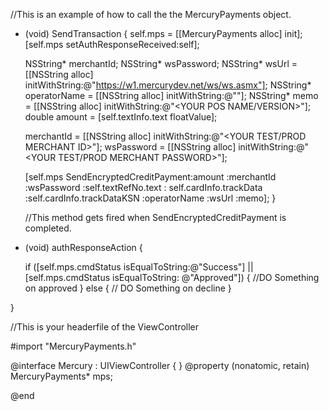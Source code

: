 
//This is an example of how to call the  the MercuryPayments object.
 - (void) SendTransaction
{ 
	self.mps = [[MercuryPayments alloc] init];
    [self.mps setAuthResponseReceived:self];
    
    NSString* merchantId;
    NSString* wsPassword;
    NSString* wsUrl = [[NSString alloc] initWithString:@"https://w1.mercurydev.net/ws/ws.asmx"];
    NSString* operatorName = [[NSString alloc] initWithString:@"<YOUR IDENTIFIER>"];
    NSString* memo = [[NSString alloc] initWithString:@"<YOUR POS NAME/VERSION>"];
    double amount = [self.textInfo.text floatValue];
     
     merchantId = [[NSString alloc] initWithString:@"<YOUR TEST/PROD MERCHANT ID>"];
     wsPassword = [[NSString alloc] initWithString:@"<YOUR TEST/PROD MERCHANT PASSWORD>"];
       
     [self.mps SendEncryptedCreditPayment:amount :merchantId :wsPassword :self.textRefNo.text : self.cardInfo.trackData :self.cardInfo.trackDataKSN :operatorName :wsUrl :memo];
}
	 
	 //This method gets fired when SendEncryptedCreditPayment is completed.
 - (void) authResponseAction 
{
        
    if ([self.mps.cmdStatus isEqualToString:@"Success"] || [self.mps.cmdStatus isEqualToString: @"Approved"])
    {
         //DO Something on approved
    }
    else
    {
		// DO Something on decline
    }

}


 //This is your headerfile of the ViewController
 
 #import "MercuryPayments.h"

@interface Mercury : UIViewController <authResponseDelegate>
{
}
@property (nonatomic, retain) MercuryPayments* mps;

@end
